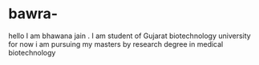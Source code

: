 # bawra-
hello I am bhawana jain . I am student of Gujarat biotechnology university
for now i am pursuing my masters by research degree in medical biotechnology
